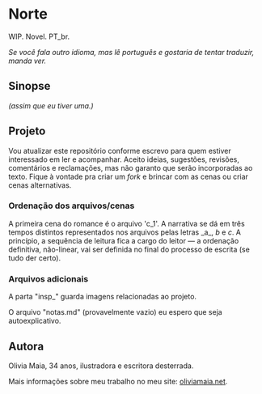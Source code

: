 # Norte

WIP. Novel. PT_br.

_Se você fala outro idioma, mas lê português e gostaria de tentar traduzir, manda ver._

## Sinopse

_(assim que eu tiver uma.)_

## Projeto

Vou atualizar este repositório conforme escrevo para quem estiver interessado em ler e acompanhar. Aceito ideias, sugestões, revisões, comentários e reclamações, mas não garanto que serão incorporadas ao texto. Fique à vontade pra criar um _fork_ e brincar com as cenas ou criar cenas alternativas.

### Ordenação dos arquivos/cenas

A primeira cena do romance é o arquivo 'c_1'. A narrativa se dá em três tempos distintos representados nos arquivos pelas letras \_a_, _b_ e _c_. A princípio, a sequência de leitura fica a cargo do leitor — a ordenação definitiva, não-linear, vai ser definida no final do processo de escrita (se tudo der certo).

### Arquivos adicionais

A parta "insp\_" guarda imagens relacionadas ao projeto.

O arquivo "notas.md" (provavelmente vazio) eu espero que seja autoexplicativo.

## Autora

Olivia Maia, 34 anos, ilustradora e escritora desterrada.

Mais informações sobre meu trabalho no meu site: [oliviamaia.net](https://oliviamaia.net).
